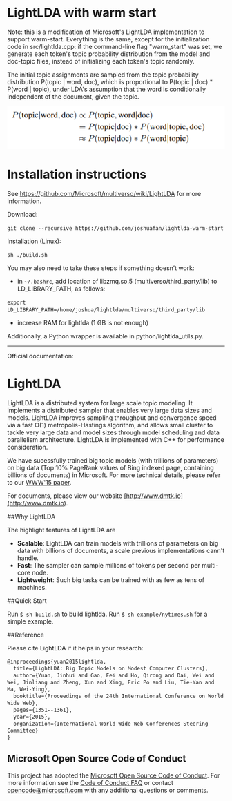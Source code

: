 # LightLDA with warm start

Note: this is a modification of Microsoft's LightLDA implementation to support warm-start. Everything is the same, except for the initialization code in src/lightlda.cpp: if the command-line flag "warm_start" was set, we generate each token's topic probability distribution from the model and doc-topic files, instead of initializing each token's topic randomly.

The initial topic assignments are sampled from the topic probability distribution P(topic | word, doc), which is proportional to  P(topic | doc) * P(word | topic), under LDA's assumption that the word is conditionally independent of the document, given the topic.

![Probability derivation](derivation.PNG)


# Installation instructions

See https://github.com/Microsoft/multiverso/wiki/LightLDA for more information.

Download:

``` git clone --recursive https://github.com/joshuafan/lightlda-warm-start ```

Installation (Linux):

``` sh ./build.sh ```

You may also need to take these steps if something doesn’t work:

* in ```~/.bashrc```, add location of libzmq.so.5 (multiverso/third_party/lib) to LD_LIBRARY_PATH, as follows:

```export LD_LIBRARY_PATH=/home/joshua/lightlda/multiverso/third_party/lib```

* increase RAM for lightlda (1 GB is not enough)

Additionally, a Python wrapper is available in python/lightlda_utils.py. 


-------------------------------------------------------------

Official documentation:

# LightLDA

LightLDA is a distributed system for large scale topic modeling. It implements a distributed sampler that enables very large data sizes and models. LightLDA improves sampling throughput and convergence speed via a fast O(1) metropolis-Hastings algorithm, and allows small cluster to tackle very large data and model sizes through model scheduling and data parallelism architecture. LightLDA is implemented with C++ for performance consideration.

We have sucessfully trained big topic models (with trillions of parameters) on big data (Top 10% PageRank values of Bing indexed page, containing billions of documents) in Microsoft. For more technical details, please refer to our [WWW'15 paper](http://www.www2015.it/documents/proceedings/proceedings/p1351.pdf). 

For documents, please view our website [http://www.dmtk.io](http://www.dmtk.io).

##Why LightLDA

The highlight features of LightLDA are

* **Scalable**: LightLDA can train models with trillions of parameters on big data with billions of documents, a scale previous implementations cann't handle. 
* **Fast**: The sampler can sample millions of tokens per second per multi-core node.
* **Lightweight**: Such big tasks can be trained with as few as tens of machines.

##Quick Start

Run ``` $ sh build.sh ``` to build lightlda.
Run ``` $ sh example/nytimes.sh ``` for a simple example.


##Reference

Please cite LightLDA if it helps in your research:

```
@inproceedings{yuan2015lightlda,
  title={LightLDA: Big Topic Models on Modest Computer Clusters},
  author={Yuan, Jinhui and Gao, Fei and Ho, Qirong and Dai, Wei and Wei, Jinliang and Zheng, Xun and Xing, Eric Po and Liu, Tie-Yan and Ma, Wei-Ying},
  booktitle={Proceedings of the 24th International Conference on World Wide Web},
  pages={1351--1361},
  year={2015},
  organization={International World Wide Web Conferences Steering Committee}
}
```

Microsoft Open Source Code of Conduct
------------

This project has adopted the [Microsoft Open Source Code of Conduct](https://opensource.microsoft.com/codeofconduct/). For more information see the [Code of Conduct FAQ](https://opensource.microsoft.com/codeofconduct/faq/) or contact [opencode@microsoft.com](mailto:opencode@microsoft.com) with any additional questions or comments.
